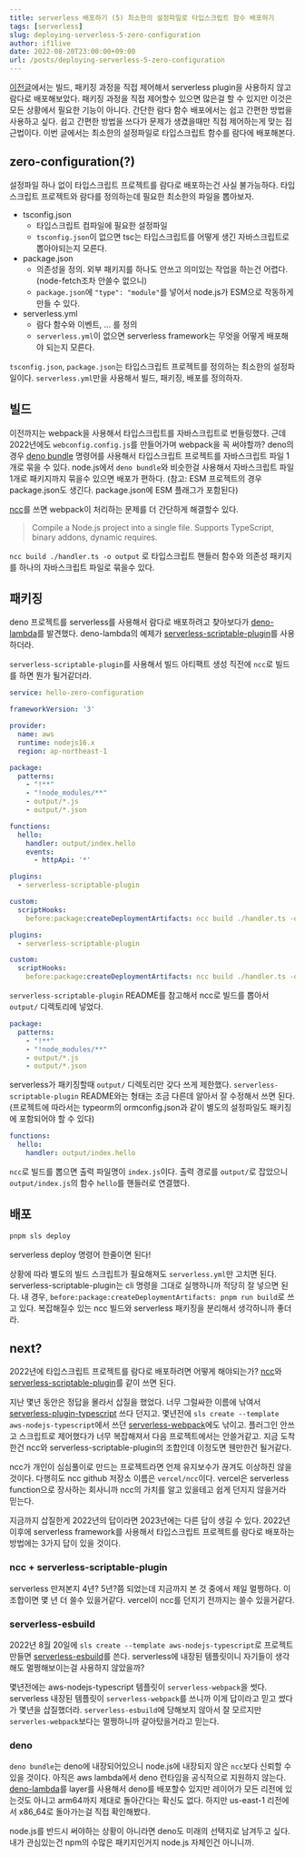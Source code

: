 ```yaml
---
title: serverless 배포하기 (5) 최소한의 설정파일로 타입스크립트 함수 배포하기
tags: [serverless]
slug: deploying-serverless-5-zero-configuration
author: if1live
date: 2022-08-20T23:00:00+09:00
url: /posts/deploying-serverless-5-zero-configuration
---
```


[이전글](/posts/deploying-serverless-4-pnpm-with-script)에서는 빌드, 패키징 과정을 직접 제어해서 serverless plugin을 사용하지 않고 람다로 배포해보았다.
패키징 과정을 직접 제어할수 있으면 많은걸 할 수 있지만 이것은 모든 상황에서 필요한 기능이 아니다.
간단한 람다 함수 배포에서는 쉽고 간편한 방법을 사용하고 싶다.
쉽고 간편한 방법을 쓰다가 문제가 생겼을때만 직접 제어하는게 맞는 접근법이다.
이번 글에서는 최소한의 설정파일로 타입스크립트 함수를 람다에 배포해본다.

## zero-configuration(?)

설정파일 하나 없이 타입스크립트 프로젝트를 람다로 배포하는건 사실 불가능하다.
타입스크립트 프로젝트와 람다를 정의하는데 필요한 최소한의 파일을 뽑아보자.

* tsconfig.json
	* 타입스크립트 컴파일에 필요한 설정파일
	* `tsconfig.json`이 없으면 tsc는 타입스크립트를 어떻게 생긴 자바스크립트로 뽑아야되는지 모른다.
* package.json
	* 의존성을 정의. 외부 패키지를 하나도 안쓰고 의미있는 작업을 하는건 어렵다. (node-fetch조차 안쓸수 없으니)
	* `package.json`에 `"type": "module"`를 넣어서 node.js가 ESM으로 작동하게 만들 수 있다.
* serverless.yml
	* 람다 함수와 이벤트, ... 를 정의
	* `serverless.yml`이 없으면 serverless framework는 무엇을 어떻게 배포해야 되는지 모른다.

`tsconfig.json`, `package.json`는 타입스크립트 프로젝트를 정의하는 최소한의 설정파일이다.
`serverless.yml`만을 사용해서 빌드, 패키징, 배포를 정의하자.

## 빌드

이전까지는 webpack을 사용해서 타입스크립트를 자바스크립트로 번들링했다.
근데 2022년에도 `webconfig.config.js`를 만들어가며 webpack을 꼭 써야할까?
deno의 경우 [deno bundle](https://deno.land/manual/tools/bundler) 명령어를 사용해서 타입스크립트 프로젝트를 자바스크립트 파일 1개로 묶을 수 있다.
node.js에서 `deno bundle`와 비슷한걸 사용해서 자바스크립트 파일 1개로 패키지까지 묶을수 있으면 배포가 편하다.
(참고: ESM 프로젝트의 경우 package.json도 생긴다. package.json에 ESM 플래그가 포함된다)

[ncc][repo-ncc]를 쓰면 webpack이 처리하는 문제를 더 간단하게 해결할수 있다.

> Compile a Node.js project into a single file. Supports TypeScript, binary addons, dynamic requires.

`ncc build ./handler.ts -o output` 로 타입스크립트 핸들러 함수와 의존성 패키지를 하나의 자바스크립트 파일로 묶을수 있다.

## 패키징

deno 프로젝트를 serverless를 사용해서 람다로 배포하려고 찾아보다가 [deno-lambda][repo-deno-lambda]를 발견했다.
deno-lambda의 예제가 [serverless-scriptable-plugin][repo-serverless-scriptable-plugin]를 사용하더라.

`serverless-scriptable-plugin`를 사용해서 빌드 아티팩트 생성 직전에 `ncc`로 빌드를 하면 뭔가 될거같더라.

```yaml
service: hello-zero-configuration

frameworkVersion: '3'

provider:
  name: aws
  runtime: nodejs16.x
  region: ap-northeast-1

package:
  patterns:
    - "!**"
    - "!node_modules/**"
    - output/*.js
    - output/*.json

functions:
  hello:
    handler: output/index.hello
    events:
      - httpApi: '*'

plugins:
  - serverless-scriptable-plugin

custom:
  scriptHooks:
    before:package:createDeploymentArtifacts: ncc build ./handler.ts -o output
```

```yaml
plugins:
  - serverless-scriptable-plugin

custom:
  scriptHooks:
    before:package:createDeploymentArtifacts: ncc build ./handler.ts -o output
```

`serverless-scriptable-plugin` README를 참고해서 ncc로 빌드를 뽑아서 `output/` 디렉토리에 넣었다.

```yaml
package:
  patterns:
    - "!**"
    - "!node_modules/**"
    - output/*.js
    - output/*.json
```

serverless가 패키징할때 `output/` 디렉토리만 갖다 쓰게 제한했다.
`serverless-scriptable-plugin` README와는 형태는 조금 다른데 알아서 잘 수정해서 쓰면 된다.
(프로젝트에 따라서는 typeorm의 ormconfig.json과 같이 별도의 설정파일도 패키징에 포함되어야 할 수 있다)

```yaml
functions:
  hello:
    handler: output/index.hello
```

`ncc`로 빌드를 뽑으면 출력 파일명이 `index.js`이다.
출력 경로를 `output/`로 잡았으니 `output/index.js`의 함수 `hello`를 핸들러로 연결했다.

## 배포

```bash
pnpm sls deploy
```
serverless deploy 명령어 한줄이면 된다!

상황에 따라 별도의 빌드 스크립트가 필요해져도 `serverless.yml`만 고치면 된다.
serverless-scriptable-plugin는 cli 명령을 그대로 실행하니까 적당히 잘 넣으면 된다.
내 경우, `before:package:createDeploymentArtifacts: pnpm run build`로 쓰고 있다.
복잡해질수 있는 ncc 빌드와 serverless 패키징을 분리해서 생각하니까 좋더라.

## next?

2022년에 타입스크립트 프로젝트를 람다로 배포하려면 어떻게 해야되는가?
[ncc][repo-ncc]와 [serverless-scriptable-plugin][repo-serverless-scriptable-plugin]를 같이 쓰면 된다.

지난 몇년 동안은 정답을 몰라서 삽질을 했었다.
너무 그럴싸한 이름에 낚여서 [serverless-plugin-typescript][repo-serverless-plugin-typescript] 쓰다 던지고.
몇년전에 `sls create --template aws-nodejs-typescript`에서 쓰던 [serverless-webpack][repo-serverless-webpack]에도 낚이고.
플러그인 안쓰고 스크립트로 제어했다가 너무 복잡해져서 다음 프로젝트에서는 안쓸거같고.
지금 도착한건 ncc와 serverless-scriptable-plugin의 조합인데 이정도면 웬만한건 될거같다.

ncc가 개인이 심심풀이로 만드는 프로젝트라면 언제 유지보수가 끊겨도 이상하진 않을것이다.
다행히도 ncc github 저장소 이름은 `vercel/ncc`이다.
vercel은 serverless function으로 장사하는 회사니까 ncc의 가치를 알고 있을테고 쉽게 던지지 않을거라 믿는다.


지금까지 삽질한게 2022년의 답이라면 2023년에는 다른 답이 생길 수 있다.
2022년 이후에 serverless framework를 사용해서 타입스크립트 프로젝트를 람다로 배포하는 방법에는 3가지 답이 있을 것이다.

### ncc + serverless-scriptable-plugin

serverless 만져본지 4년? 5년?쯤 되었는데 지금까지 본 것 중에서 제일 멀쩡하다.
이 조합이면 몇 년 더 쓸수 있을거같다.
vercel이 ncc를 던지기 전까지는 쓸수 있을거같다.

### serverless-esbuild

2022년 8월 20일에 `sls create --template aws-nodejs-typescript`로 프로젝트 만들면 [serverless-esbuild][repo-serverless-esbuild]를 쓴다.
serverless에 내장된 템플릿이니 자기들이 생각해도 멀쩡해보이는걸 사용하지 않았을까?

몇년전에는 aws-nodejs-typescript 템플릿이 `serverless-webpack`을 썻다.
serverless 내장된 템플릿이 `serverless-webpack`를 쓰니까 이게 답이라고 믿고 썼다가 몇년을 삽질했더라.
`serverless-esbuild`에 당해보지 않아서 잘 모르지만 `serverles-webpack`보다는 멀쩡하니까 갈아탔을거라고 믿는다.

### deno
`deno bundle`는 deno에 내장되어있으니 node.js에 내장되지 않은 `ncc`보다 신뢰할 수 있을 것이다.
아직은 aws lambda에서 deno 런타임을 공식적으로 지원하지 않는다.
[deno-lambda][repo-deno-lambda]를 layer를 사용해서 deno를 배포할수 있지만 레이어가 모든 리전에 있는것도 아니고 arm64까지 제대로 돌아간다는 확신도 없다.
하지만 us-east-1 리전에서 x86_64로 돌아가는걸 직접 확인해봤다.

node.js를 반드시 써야하는 상황이 아니라면 deno도 미래의 선택지로 남겨두고 싶다.
내가 관심있는건 npm의 수많은 패키지인거지 node.js 자체인건 아니니까.

[repo-serverless-scriptable-plugin]: https://github.com/weixu365/serverless-scriptable-plugin
[repo-serverless-esbuild]: https://github.com/floydspace/serverless-esbuild
[repo-serverless-webpack]: https://github.com/serverless-heaven/serverless-webpack
[repo-serverless-plugin-typescript]: https://github.com/serverless/serverless-plugin-typescript
[repo-ncc]: https://github.com/vercel/ncc
[repo-deno-lambda]: https://github.com/hayd/deno-lambda/tree/master/example-serverless
